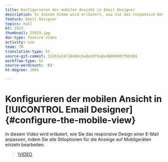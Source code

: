 ```yaml
---
title: Konfigurieren der mobilen Ansicht in Email Designer
description: In diesem Video wird erläutert, wie Sie das responsive Design einer E-Mail in Adobe Campaign Standard (ACS) optimieren können, indem Sie alle Stiloptionen für die Anzeige auf Mobilgeräten separat bearbeiten.
feature: Email Designer
topics: null
kt: 2423
thumbnail: 25919.jpg
doc-type: feature video
activity: use
team: TM
translation-type: ht
source-git-commit: 11263e247184ddc6a8e3df6a8ed0899907fbb366
workflow-type: ht
source-wordcount: '63'
ht-degree: 100%

---
```



# Konfigurieren der mobilen Ansicht in [!UICONTROL Email Designer] {#configure-the-mobile-view}

In diesem Video wird erläutert, wie Sie das responsive Design einer E-Mail anpassen, indem Sie alle Stiloptionen für die Anzeige auf Mobilgeräten einzeln bearbeiten.

>[!VIDEO](https://video.tv.adobe.com/v/25919?quality=12&captions=ger)
